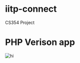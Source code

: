 # iitp-connect
CS354 Project

# PHP Verison app
<img src="images/docs/1.png" alt="hi" class="inline"/>
